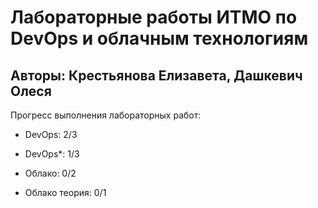 # Лабораторные работы ИТМО по DevOps и облачным технологиям

## Авторы: Крестьянова Елизавета, Дашкевич Олеся

Прогресс выполнения лабораторных работ:

- DevOps: 2/3

- DevOps*: 1/3

- Облако: 0/2

- Облако теория: 0/1
